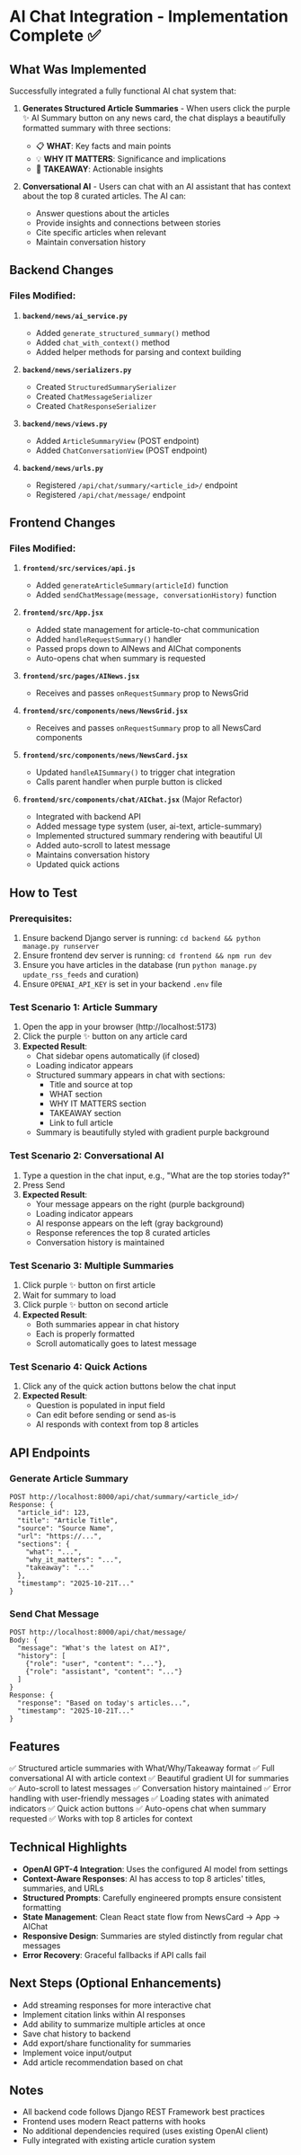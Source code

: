 # AI Chat Integration - Implementation Complete ✅

## What Was Implemented

Successfully integrated a fully functional AI chat system that:

1. **Generates Structured Article Summaries** - When users click the purple ✨ AI Summary button on any news card, the chat displays a beautifully formatted summary with three sections:
   - 📋 **WHAT**: Key facts and main points
   - 💡 **WHY IT MATTERS**: Significance and implications  
   - 🎯 **TAKEAWAY**: Actionable insights

2. **Conversational AI** - Users can chat with an AI assistant that has context about the top 8 curated articles. The AI can:
   - Answer questions about the articles
   - Provide insights and connections between stories
   - Cite specific articles when relevant
   - Maintain conversation history

## Backend Changes

### Files Modified:
1. **`backend/news/ai_service.py`**
   - Added `generate_structured_summary()` method
   - Added `chat_with_context()` method
   - Added helper methods for parsing and context building

2. **`backend/news/serializers.py`**
   - Created `StructuredSummarySerializer`
   - Created `ChatMessageSerializer`
   - Created `ChatResponseSerializer`

3. **`backend/news/views.py`**
   - Added `ArticleSummaryView` (POST endpoint)
   - Added `ChatConversationView` (POST endpoint)

4. **`backend/news/urls.py`**
   - Registered `/api/chat/summary/<article_id>/` endpoint
   - Registered `/api/chat/message/` endpoint

## Frontend Changes

### Files Modified:
1. **`frontend/src/services/api.js`**
   - Added `generateArticleSummary(articleId)` function
   - Added `sendChatMessage(message, conversationHistory)` function

2. **`frontend/src/App.jsx`**
   - Added state management for article-to-chat communication
   - Added `handleRequestSummary()` handler
   - Passed props down to AINews and AIChat components
   - Auto-opens chat when summary is requested

3. **`frontend/src/pages/AINews.jsx`**
   - Receives and passes `onRequestSummary` prop to NewsGrid

4. **`frontend/src/components/news/NewsGrid.jsx`**
   - Receives and passes `onRequestSummary` prop to all NewsCard components

5. **`frontend/src/components/news/NewsCard.jsx`**
   - Updated `handleAISummary()` to trigger chat integration
   - Calls parent handler when purple button is clicked

6. **`frontend/src/components/chat/AIChat.jsx`** (Major Refactor)
   - Integrated with backend API
   - Added message type system (user, ai-text, article-summary)
   - Implemented structured summary rendering with beautiful UI
   - Added auto-scroll to latest message
   - Maintains conversation history
   - Updated quick actions

## How to Test

### Prerequisites:
1. Ensure backend Django server is running: `cd backend && python manage.py runserver`
2. Ensure frontend dev server is running: `cd frontend && npm run dev`
3. Ensure you have articles in the database (run `python manage.py update_rss_feeds` and curation)
4. Ensure `OPENAI_API_KEY` is set in your backend `.env` file

### Test Scenario 1: Article Summary
1. Open the app in your browser (http://localhost:5173)
2. Click the purple ✨ button on any article card
3. **Expected Result**: 
   - Chat sidebar opens automatically (if closed)
   - Loading indicator appears
   - Structured summary appears in chat with sections:
     - Title and source at top
     - WHAT section
     - WHY IT MATTERS section
     - TAKEAWAY section
     - Link to full article
   - Summary is beautifully styled with gradient purple background

### Test Scenario 2: Conversational AI
1. Type a question in the chat input, e.g., "What are the top stories today?"
2. Press Send
3. **Expected Result**:
   - Your message appears on the right (purple background)
   - Loading indicator appears
   - AI response appears on the left (gray background)
   - Response references the top 8 curated articles
   - Conversation history is maintained

### Test Scenario 3: Multiple Summaries
1. Click purple ✨ button on first article
2. Wait for summary to load
3. Click purple ✨ button on second article
4. **Expected Result**:
   - Both summaries appear in chat history
   - Each is properly formatted
   - Scroll automatically goes to latest message

### Test Scenario 4: Quick Actions
1. Click any of the quick action buttons below the chat input
2. **Expected Result**:
   - Question is populated in input field
   - Can edit before sending or send as-is
   - AI responds with context from top 8 articles

## API Endpoints

### Generate Article Summary
```
POST http://localhost:8000/api/chat/summary/<article_id>/
Response: {
  "article_id": 123,
  "title": "Article Title",
  "source": "Source Name",
  "url": "https://...",
  "sections": {
    "what": "...",
    "why_it_matters": "...",
    "takeaway": "..."
  },
  "timestamp": "2025-10-21T..."
}
```

### Send Chat Message
```
POST http://localhost:8000/api/chat/message/
Body: {
  "message": "What's the latest on AI?",
  "history": [
    {"role": "user", "content": "..."},
    {"role": "assistant", "content": "..."}
  ]
}
Response: {
  "response": "Based on today's articles...",
  "timestamp": "2025-10-21T..."
}
```

## Features

✅ Structured article summaries with What/Why/Takeaway format
✅ Full conversational AI with article context
✅ Beautiful gradient UI for summaries
✅ Auto-scroll to latest messages
✅ Conversation history maintained
✅ Error handling with user-friendly messages
✅ Loading states with animated indicators
✅ Quick action buttons
✅ Auto-opens chat when summary requested
✅ Works with top 8 articles for context

## Technical Highlights

- **OpenAI GPT-4 Integration**: Uses the configured AI model from settings
- **Context-Aware Responses**: AI has access to top 8 articles' titles, summaries, and URLs
- **Structured Prompts**: Carefully engineered prompts ensure consistent formatting
- **State Management**: Clean React state flow from NewsCard → App → AIChat
- **Responsive Design**: Summaries are styled distinctly from regular chat messages
- **Error Recovery**: Graceful fallbacks if API calls fail

## Next Steps (Optional Enhancements)

- Add streaming responses for more interactive chat
- Implement citation links within AI responses
- Add ability to summarize multiple articles at once
- Save chat history to backend
- Add export/share functionality for summaries
- Implement voice input/output
- Add article recommendation based on chat

## Notes

- All backend code follows Django REST Framework best practices
- Frontend uses modern React patterns with hooks
- No additional dependencies required (uses existing OpenAI client)
- Fully integrated with existing article curation system

